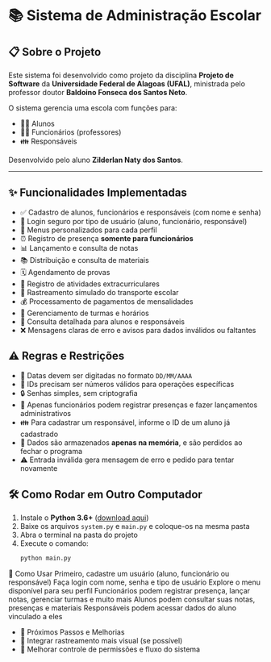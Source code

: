 # 📚 Sistema de Administração Escolar

## 📋 Sobre o Projeto

Este sistema foi desenvolvido como projeto da disciplina **Projeto de Software** da **Universidade Federal de Alagoas (UFAL)**, ministrada pelo professor doutor **Baldoino Fonseca dos Santos Neto**.

O sistema gerencia uma escola com funções para:

- 👨‍🎓 Alunos  
- 👨‍🏫 Funcionários (professores)  
- 👪 Responsáveis  

Desenvolvido pelo aluno **Zilderlan Naty dos Santos**.

---

## ✨ Funcionalidades Implementadas

- ✅ Cadastro de alunos, funcionários e responsáveis (com nome e senha)  
- 🔐 Login seguro por tipo de usuário (aluno, funcionário, responsável)  
- 📝 Menus personalizados para cada perfil  
- ⏰ Registro de presença **somente para funcionários**  
- 📊 Lançamento e consulta de notas  
- 📚 Distribuição e consulta de materiais  
- 🗓️ Agendamento de provas  
- 🎯 Registro de atividades extracurriculares  
- 🚌 Rastreamento simulado do transporte escolar  
- 💰 Processamento de pagamentos de mensalidades  
- 📆 Gerenciamento de turmas e horários  
- 👀 Consulta detalhada para alunos e responsáveis  
- ❌ Mensagens claras de erro e avisos para dados inválidos ou faltantes  


## ⚠️ Regras e Restrições

- 📅 Datas devem ser digitadas no formato `DD/MM/AAAA`  
- 🔢 IDs precisam ser números válidos para operações específicas  
- 🔒 Senhas simples, sem criptografia  
- 🚫 Apenas funcionários podem registrar presenças e fazer lançamentos administrativos  
- 👪 Para cadastrar um responsável, informe o ID de um aluno já cadastrado  
- 💾 Dados são armazenados **apenas na memória**, e são perdidos ao fechar o programa  
- ⚠️ Entrada inválida gera mensagem de erro e pedido para tentar novamente  


## 🛠️ Como Rodar em Outro Computador

1. Instale o **Python 3.6+** ([download aqui](https://www.python.org/downloads/))  
2. Baixe os arquivos `system.py` e `main.py` e coloque-os na mesma pasta  
3. Abra o terminal na pasta do projeto  
4. Execute o comando:  
   ```bash
   python main.py

📖 Como Usar
Primeiro, cadastre um usuário (aluno, funcionário ou responsável)
Faça login com nome, senha e tipo de usuário
Explore o menu disponível para seu perfil
Funcionários podem registrar presença, lançar notas, gerenciar turmas e muito mais
Alunos podem consultar suas notas, presenças e materiais
Responsáveis podem acessar dados do aluno vinculado a eles

- 🚀 Próximos Passos e Melhorias
- 📱 Integrar rastreamento mais visual (se possível)
- 🔧 Melhorar controle de permissões e fluxo do sistema
